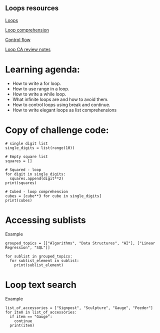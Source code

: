 ## Loops resources

[Loops](https://www.codecademy.com/resources/docs/python/loops)

[Loop comprehension](https://www.codecademy.com/resources/docs/python/list-comprehension)

[Control flow](https://www.codecademy.com/resources/docs/general/control-flow)

[Loop CA review notes](https://www.codecademy.com/practice/tracks/cscj-22-fundamentals-of-python/modules/cscj-22-python-loops?source=syllabus)

# Learning agenda:

- How to write a for loop.
- How to use range in a loop.
- How to write a while loop.
- What infinite loops are and how to avoid them.
- How to control loops using break and continue.
- How to write elegant loops as list comprehensions

# Copy of challenge code:

```terminal
# single digit list
single_digits = list(range(10))

# Empty square list
squares = []

# Squared - loop
for digit in single_digits:
  squares.append(digit**2)
print(squares)

# Cubed - loop comprehension
cubes = [cube**3 for cube in single_digits]
print(cubes)
```

# Accessing sublists

Example

```terminal
grouped_topics = [["Algorithms", "Data Structures", "AI"], ["Linear Regression", "SQL"]]

for sublist in grouped_topics:
  for sublist_element in sublist: 
    print(sublist_element)  
```
# Loop text search 

Example

```terminal
list_of_accessories = ["Signpost", "Sculpture", "Gauge", "Feeder"]
for item in list_of_accessories:
  if item == "Gauge":
    continue
  print(item)
```
